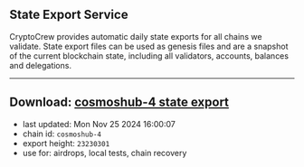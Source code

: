 ## State Export Service
CryptoCrew provides automatic daily state exports for all chains we validate. State export files can be used as genesis files and are a snapshot of the current blockchain state, including all validators, accounts, balances and delegations.

---
**Download: [cosmoshub-4 state export](https://dl-eu2.ccvalidators.com/SERVICE/cosmoshub/cosmoshub-4_export_23230301.json)**
---

- last updated: Mon Nov 25 2024 16:00:07
- chain id: `cosmoshub-4`
- export height: `23230301`
- use for: airdrops, local tests, chain recovery
